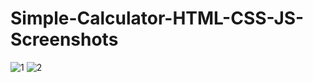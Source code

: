 # Simple-Calculator-HTML-CSS-JS-Screenshots

![1](https://user-images.githubusercontent.com/49721752/58544620-0f10d500-821b-11e9-975d-4873401ee6dc.PNG)
![2](https://user-images.githubusercontent.com/49721752/58544628-120bc580-821b-11e9-936c-f4db2b05c2ed.PNG)
